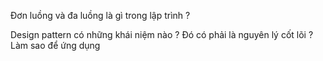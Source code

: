   

  

Đơn luồng và đa luồng là gì trong lập trình ?

  

Design pattern có những khái niệm nào ? Đó có phải là nguyên lý cốt lõi ? Làm sao để ứng dụng